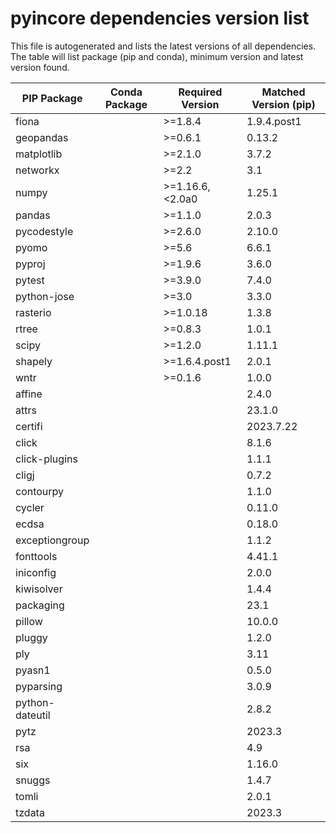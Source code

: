 # pyincore dependencies version list

This file is autogenerated and lists the latest versions of all dependencies. The table will list package (pip and conda), minimum version and latest version found.

| PIP Package | Conda Package | Required Version | Matched Version (pip) |
|-------------|---------------|------------------|-----------------------|
| fiona | | \>=1.8.4| 1.9.4.post1 |
| geopandas | | \>=0.6.1| 0.13.2 |
| matplotlib | | \>=2.1.0| 3.7.2 |
| networkx | | \>=2.2| 3.1 |
| numpy | | \>=1.16.6,\<2.0a0| 1.25.1 |
| pandas | | \>=1.1.0| 2.0.3 |
| pycodestyle | | \>=2.6.0| 2.10.0 |
| pyomo | | \>=5.6| 6.6.1 |
| pyproj | | \>=1.9.6| 3.6.0 |
| pytest | | \>=3.9.0| 7.4.0 |
| python-jose | | \>=3.0| 3.3.0 |
| rasterio | | \>=1.0.18| 1.3.8 |
| rtree | | \>=0.8.3| 1.0.1 |
| scipy | | \>=1.2.0| 1.11.1 |
| shapely | | \>=1.6.4.post1| 2.0.1 |
| wntr | | \>=0.1.6| 1.0.0 |
| affine | | | 2.4.0 |
| attrs | | | 23.1.0 |
| certifi | | | 2023.7.22 |
| click | | | 8.1.6 |
| click-plugins | | | 1.1.1 |
| cligj | | | 0.7.2 |
| contourpy | | | 1.1.0 |
| cycler | | | 0.11.0 |
| ecdsa | | | 0.18.0 |
| exceptiongroup | | | 1.1.2 |
| fonttools | | | 4.41.1 |
| iniconfig | | | 2.0.0 |
| kiwisolver | | | 1.4.4 |
| packaging | | | 23.1 |
| pillow | | | 10.0.0 |
| pluggy | | | 1.2.0 |
| ply | | | 3.11 |
| pyasn1 | | | 0.5.0 |
| pyparsing | | | 3.0.9 |
| python-dateutil | | | 2.8.2 |
| pytz | | | 2023.3 |
| rsa | | | 4.9 |
| six | | | 1.16.0 |
| snuggs | | | 1.4.7 |
| tomli | | | 2.0.1 |
| tzdata | | | 2023.3 |
